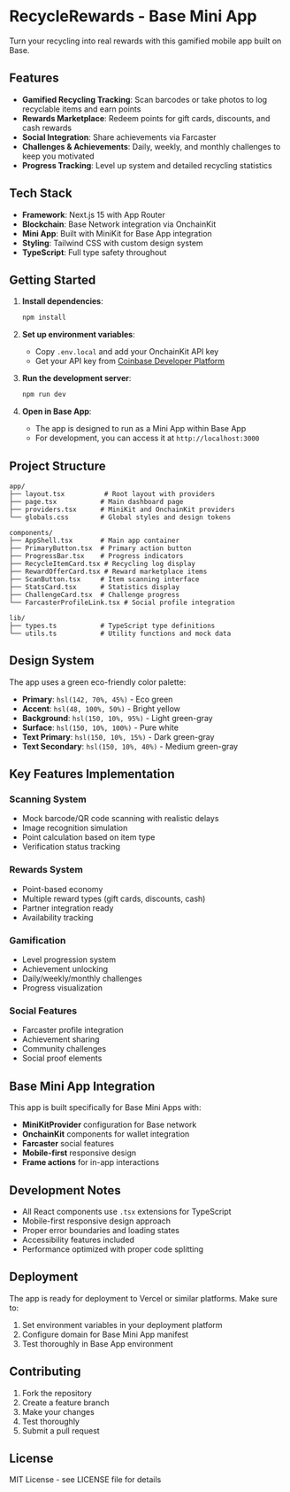 # RecycleRewards - Base Mini App

Turn your recycling into real rewards with this gamified mobile app built on Base.

## Features

- **Gamified Recycling Tracking**: Scan barcodes or take photos to log recyclable items and earn points
- **Rewards Marketplace**: Redeem points for gift cards, discounts, and cash rewards
- **Social Integration**: Share achievements via Farcaster
- **Challenges & Achievements**: Daily, weekly, and monthly challenges to keep you motivated
- **Progress Tracking**: Level up system and detailed recycling statistics

## Tech Stack

- **Framework**: Next.js 15 with App Router
- **Blockchain**: Base Network integration via OnchainKit
- **Mini App**: Built with MiniKit for Base App integration
- **Styling**: Tailwind CSS with custom design system
- **TypeScript**: Full type safety throughout

## Getting Started

1. **Install dependencies**:
   ```bash
   npm install
   ```

2. **Set up environment variables**:
   - Copy `.env.local` and add your OnchainKit API key
   - Get your API key from [Coinbase Developer Platform](https://portal.cdp.coinbase.com/)

3. **Run the development server**:
   ```bash
   npm run dev
   ```

4. **Open in Base App**:
   - The app is designed to run as a Mini App within Base App
   - For development, you can access it at `http://localhost:3000`

## Project Structure

```
app/
├── layout.tsx          # Root layout with providers
├── page.tsx           # Main dashboard page
├── providers.tsx      # MiniKit and OnchainKit providers
└── globals.css        # Global styles and design tokens

components/
├── AppShell.tsx       # Main app container
├── PrimaryButton.tsx  # Primary action button
├── ProgressBar.tsx    # Progress indicators
├── RecycleItemCard.tsx # Recycling log display
├── RewardOfferCard.tsx # Reward marketplace items
├── ScanButton.tsx     # Item scanning interface
├── StatsCard.tsx      # Statistics display
├── ChallengeCard.tsx  # Challenge progress
└── FarcasterProfileLink.tsx # Social profile integration

lib/
├── types.ts           # TypeScript type definitions
└── utils.ts           # Utility functions and mock data
```

## Design System

The app uses a green eco-friendly color palette:

- **Primary**: `hsl(142, 70%, 45%)` - Eco green
- **Accent**: `hsl(48, 100%, 50%)` - Bright yellow
- **Background**: `hsl(150, 10%, 95%)` - Light green-gray
- **Surface**: `hsl(150, 10%, 100%)` - Pure white
- **Text Primary**: `hsl(150, 10%, 15%)` - Dark green-gray
- **Text Secondary**: `hsl(150, 10%, 40%)` - Medium green-gray

## Key Features Implementation

### Scanning System
- Mock barcode/QR code scanning with realistic delays
- Image recognition simulation
- Point calculation based on item type
- Verification status tracking

### Rewards System
- Point-based economy
- Multiple reward types (gift cards, discounts, cash)
- Partner integration ready
- Availability tracking

### Gamification
- Level progression system
- Achievement unlocking
- Daily/weekly/monthly challenges
- Progress visualization

### Social Features
- Farcaster profile integration
- Achievement sharing
- Community challenges
- Social proof elements

## Base Mini App Integration

This app is built specifically for Base Mini Apps with:

- **MiniKitProvider** configuration for Base network
- **OnchainKit** components for wallet integration
- **Farcaster** social features
- **Mobile-first** responsive design
- **Frame actions** for in-app interactions

## Development Notes

- All React components use `.tsx` extensions for TypeScript
- Mobile-first responsive design approach
- Proper error boundaries and loading states
- Accessibility features included
- Performance optimized with proper code splitting

## Deployment

The app is ready for deployment to Vercel or similar platforms. Make sure to:

1. Set environment variables in your deployment platform
2. Configure domain for Base Mini App manifest
3. Test thoroughly in Base App environment

## Contributing

1. Fork the repository
2. Create a feature branch
3. Make your changes
4. Test thoroughly
5. Submit a pull request

## License

MIT License - see LICENSE file for details
